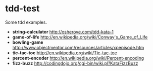 tdd-test
========

Some tdd examples.

* **string-calculator** http://osherove.com/tdd-kata-1
* **game-of-life** http://en.wikipedia.org/wiki/Conway's_Game_of_Life
* **bowling-game** http://www.objectmentor.com/resources/articles/xpepisode.htm
* **tic-tac-toe** http://en.wikipedia.org/wiki/Tic-tac-toe
* **percent-encoder** http://en.wikipedia.org/wiki/Percent-encoding
* **fizz-buzz** http://codingdojo.org/cgi-bin/wiki.pl?KataFizzBuzz